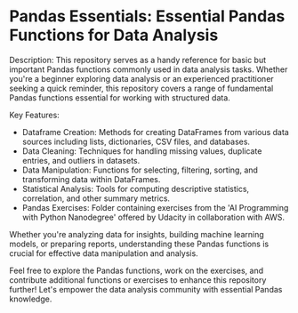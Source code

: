 # Pandas Essentials: Essential Pandas Functions for Data Analysis

Description: This repository serves as a handy reference for basic but important Pandas functions commonly used in data analysis tasks. Whether you're a beginner exploring data analysis or an experienced practitioner seeking a quick reminder, this repository covers a range of fundamental Pandas functions essential for working with structured data.

Key Features:
- Dataframe Creation: Methods for creating DataFrames from various data sources including lists, dictionaries, CSV files, and databases.
- Data Cleaning: Techniques for handling missing values, duplicate entries, and outliers in datasets.
- Data Manipulation: Functions for selecting, filtering, sorting, and transforming data within DataFrames.
- Statistical Analysis: Tools for computing descriptive statistics, correlation, and other summary metrics.
- Pandas Exercises: Folder containing exercises from the 'AI Programming with Python Nanodegree' offered by Udacity in collaboration with AWS.

Whether you're analyzing data for insights, building machine learning models, or preparing reports, understanding these Pandas functions is crucial for effective data manipulation and analysis.

Feel free to explore the Pandas functions, work on the exercises, and contribute additional functions or exercises to enhance this repository further! Let's empower the data analysis community with essential Pandas knowledge.
